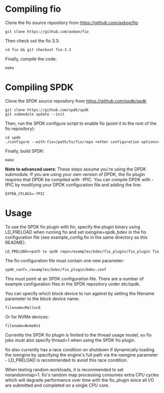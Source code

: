 # Compiling fio

Clone the fio source repository from https://github.com/axboe/fio

    git clone https://github.com/axboe/fio

Then check out the fio 3.3:

    cd fio && git checkout fio-3.3

Finally, compile the code:

    make

# Compiling SPDK

Clone the SPDK source repository from https://github.com/spdk/spdk

    git clone https://github.com/spdk/spdk
    git submodule update --init

Then, run the SPDK configure script to enable fio (point it to the root of the fio repository):

    cd spdk
    ./configure --with-fio=/path/to/fio/repo <other configuration options>

Finally, build SPDK:

    make

**Note to advanced users**: These steps assume you're using the DPDK submodule. If you are using your
own version of DPDK, the fio plugin requires that DPDK be compiled with -fPIC. You can compile DPDK
with -fPIC by modifying your DPDK configuration file and adding the line:

    EXTRA_CFLAGS=-fPIC

# Usage

To use the SPDK fio plugin with fio, specify the plugin binary using LD_PRELOAD when running
fio and set ioengine=spdk_bdev in the fio configuration file (see example_config.fio in the same
directory as this README).

    LD_PRELOAD=<path to spdk repo>/examples/bdev/fio_plugin/fio_plugin fio

The fio configuration file must contain one new parameter:

    spdk_conf=./examples/bdev/fio_plugin/bdev.conf

This must point at an SPDK configuration file. There are a number of example configuration
files in the SPDK repository under etc/spdk.

You can specify which block device to run against by setting the filename parameter
to the block device name:

    filename=Malloc0

Or for NVMe devices:

    filename=Nvme0n1

Currently the SPDK fio plugin is limited to the thread usage model, so fio jobs must also specify thread=1
when using the SPDK fio plugin.

fio also currently has a race condition on shutdown if dynamically loading the ioengine by specifying the
engine's full path via the ioengine parameter - LD_PRELOAD is recommended to avoid this race condition.

When testing random workloads, it is recommended to set norandommap=1.  fio's random map
processing consumes extra CPU cycles which will degrade performance over time with
the fio_plugin since all I/O are submitted and completed on a single CPU core.
